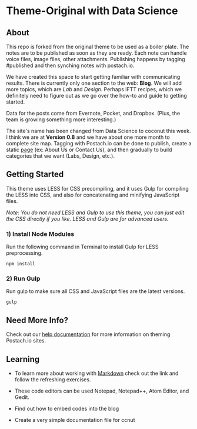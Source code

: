 Theme-Original with Data Science
================================

## About 

This repo is forked from the original theme to be used as a boiler plate. The notes are to be published as soon as they are ready. Each note can handle voice files, image files, other attachments. Publishing happens by tagging #published and then synching notes with postach.io. 

We have created this space to start getting familiar with communicating results. There is currently only one section to the web: **Blog**. We will add more topics, which are _Lab_ and _Design_. Perhaps IFTT recipes, which we definitely need to figure out as we go over the how-to and guide to getting started. 

Data for the posts come from Evernote, Pocket, and Dropbox. (Plus, the team is growing something more interesting.)

The site's name has been changed from Data Science to coconut this week. I think we are at __Version 0.8__ and we have about one more month to complete site map. Tagging with Postach.io can be done to publish, create a static [page](http://help.postach.io/tips-on-tags-in-postach-io) (ex: About Us or Contact Us), and then gradually to build categories that we want (Labs, Design, etc.).

## Getting Started

This theme uses LESS for CSS precompiling, and it uses Gulp for compiling the LESS into CSS, and also for concatenating and minifying JavaScript files.

_Note: You do not need LESS and Gulp to use this theme, you can just edit the CSS directly if you like. LESS and Gulp are for advanced users._

### 1) Install Node Modules

Run the following command in Terminal to install Gulp for LESS preprocessing.
```
npm install
```

### 2) Run Gulp

Run gulp to make sure all CSS and JavaScript files are the latest versions.
```
gulp
```

## Need More Info? 

Check out our [help documentation](http://help.postach.io/tag/theme-code) for more information on theming Postach.io sites.

## Learning

* To learn more about working with [Markdown](http://markdowntutorial.com/) check out the link and follow the refreshing exercises.  

* These code editors can be used Notepad, Notepad++, Atom Editor, and Gedit. 

* Find out how to embed codes into the blog 

* Create a very simple documentation file for ccnut
